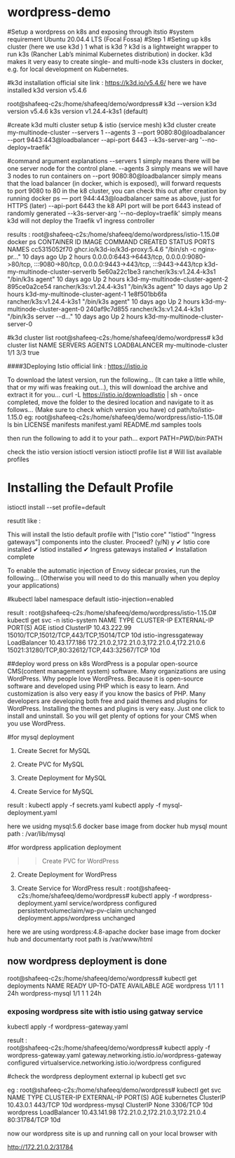 # wordpress-demo
#Setup a wordpress on k8s and exposing through itstio 
#system requirement Ubuntu 20.04.4 LTS (Focal Fossa)
#Step 1 
#Seting up k8s cluster   (here we  use k3d )
1 what is k3d ?
k3d is a lightweight wrapper to run k3s (Rancher Lab’s minimal Kubernetes distribution) in docker.
k3d makes it very easy to create single- and multi-node k3s clusters in docker, e.g. for local development on Kubernetes.

#k3d installation 
official site link : https://k3d.io/v5.4.6/
here we have installed k3d version v5.4.6

root@shafeeq-c2s:/home/shafeeq/demo/wordpress# k3d --version
k3d version v5.4.6
k3s version v1.24.4-k3s1 (default)

#create k3d multi cluster setup & istio (service mesh) 
k3d cluster create my-multinode-cluster --servers 1 --agents 3 --port 9080:80@loadbalancer --port 9443:443@loadbalancer --api-port 6443 --k3s-server-arg '--no-deploy=traefik'

#command argument explanations
--servers 1 simply means there will be one server node for the control plane.
--agents 3 simply means we will have 3 nodes to run containers on
--port 9080:80@loadbalancer simply means that the load balancer (in docker, which is exposed), will forward requests to port 9080 to 80 in the k8 cluster, you can check this out after creation by running docker ps
— port 944:443@loadbalancer same as above, just for HTTPS (later)
--api-port 6443 the k8 API port will be port 6443 instead of randomly generated
--k3s-server-arg '--no-deploy=traefik' simply means k3d will not deploy the Traefik v1 ingress controller

results : 
root@shafeeq-c2s:/home/shafeeq/demo/wordpress/istio-1.15.0# docker ps
CONTAINER ID   IMAGE                            COMMAND                  CREATED       STATUS       PORTS                                                                                                    NAMES
cc5315052f70   ghcr.io/k3d-io/k3d-proxy:5.4.6   "/bin/sh -c nginx-pr…"   10 days ago   Up 2 hours   0.0.0.0:6443->6443/tcp, 0.0.0.0:9080->80/tcp, :::9080->80/tcp, 0.0.0.0:9443->443/tcp, :::9443->443/tcp   k3d-my-multinode-cluster-serverlb
5e60a22c1be3   rancher/k3s:v1.24.4-k3s1         "/bin/k3s agent"         10 days ago   Up 2 hours                                                                                                            k3d-my-multinode-cluster-agent-2
895ce0a2ce54   rancher/k3s:v1.24.4-k3s1         "/bin/k3s agent"         10 days ago   Up 2 hours                                                                                                            k3d-my-multinode-cluster-agent-1
1e8f501bb6fa   rancher/k3s:v1.24.4-k3s1         "/bin/k3s agent"         10 days ago   Up 2 hours                                                                                                            k3d-my-multinode-cluster-agent-0
240af9c7d855   rancher/k3s:v1.24.4-k3s1         "/bin/k3s server --d…"   10 days ago   Up 2 hours                                                                                                            k3d-my-multinode-cluster-server-0

#k3d cluster list
root@shafeeq-c2s:/home/shafeeq/demo/wordpress# k3d cluster list
NAME                   SERVERS   AGENTS   LOADBALANCER
my-multinode-cluster   1/1       3/3      true





####3Deploying Istio
official link :  https://istio.io

To download the latest version, run the following… (It can take a little while, that or my wifi was freaking out…), this will download the archive and extract it for you…
curl -L https://istio.io/downloadIstio | sh -
once completed, move the folder to the desired location and navigate to it as follows… (Make sure to check which version you have)
cd path/to/istio-1.15.0
eg: 
root@shafeeq-c2s:/home/shafeeq/demo/wordpress/istio-1.15.0# ls 
bin  LICENSE  manifests  manifest.yaml  README.md  samples  tools

then run the following to add it to your path…
export PATH=$PWD/bin:$PATH

check the istio version 
istioctl version
istioctl profile list # Will list available profiles

# Installing the Default Profile


istioctl install --set profile=default

resutlt like :

This will install the Istio default profile with ["Istio core" "Istiod" "Ingress gateways"] components into the cluster. Proceed? (y/N) y
✔ Istio core installed
✔ Istiod installed
✔ Ingress gateways installed
✔ Installation complete

To enable the automatic injection of Envoy sidecar proxies, run the following… (Otherwise you will need to do this manually when you deploy your applications)

#kubectl label namespace default istio-injection=enabled

result : 
root@shafeeq-c2s:/home/shafeeq/demo/wordpress/istio-1.15.0# kubectl get svc -n istio-system
NAME                   TYPE           CLUSTER-IP      EXTERNAL-IP                                   PORT(S)                                      AGE
istiod                 ClusterIP      10.43.222.99    <none>                                        15010/TCP,15012/TCP,443/TCP,15014/TCP        10d
istio-ingressgateway   LoadBalancer   10.43.177.186   172.21.0.2,172.21.0.3,172.21.0.4,172.21.0.6   15021:31280/TCP,80:32612/TCP,443:32567/TCP   10d

##deploy word press on k8s
  WordPress is a popular open-source CMS(content management system) software. Many organizations are using WordPress. Why people love WordPress. Because it is open-source software and developed using PHP which is easy to learn. And customization is also very easy if you know the basics of PHP. Many developers are developing both free and paid themes and plugins for WordPress. Installing the themes and plugins is very easy. Just one click to install and uninstall. So you will get plenty of options for your CMS when you use WordPress.
  
  #for mysql deployment  
  1. Create Secret for MySQL

2. Create PVC for MySQL

3. Create Deployment for MySQL

4. Create Service for MySQL
  
  result : 
  kubectl apply -f secrets.yaml
  kubectl apply -f mysql-deployment.yaml
  
  here we usidng mysql:5.6 docker base image from docker hub
  mysql mount path : /var/lib/mysql
  
  #for wordpress application deployment 
>>  Create PVC for WordPress
2. Create Deployment for WordPress

3. Create Service for WordPress
  result : 
  root@shafeeq-c2s:/home/shafeeq/demo/wordpress# kubectl apply -f wordpress-deployment.yaml
service/wordpress configured
persistentvolumeclaim/wp-pv-claim unchanged
deployment.apps/wordpress unchanged
  
  here we are using wordpress:4.8-apache docker base  image from docker hub
  and documentarty root path is /var/www/html
  
  ## now wordpress deployment is done 
  
  root@shafeeq-c2s:/home/shafeeq/demo/wordpress# kubectl get deployments 
NAME              READY   UP-TO-DATE   AVAILABLE   AGE
wordpress         1/1     1            1           24h
wordpress-mysql   1/1     1            1           24h

  
  
  
  ### exposing wordpress site with istio using gatway service 
 kubectl apply -f wordpress-gateway.yaml
  
  result :   
  root@shafeeq-c2s:/home/shafeeq/demo/wordpress# kubectl apply -f wordpress-gateway.yaml
gateway.networking.istio.io/wordpress-gateway configured
virtualservice.networking.istio.io/wordpress configured

  
 #check the wordpress deployment external ip 
  kubectl get svc
  
  eg : 
  root@shafeeq-c2s:/home/shafeeq/demo/wordpress# kubectl get svc
NAME              TYPE           CLUSTER-IP     EXTERNAL-IP                        PORT(S)        AGE
kubernetes        ClusterIP      10.43.0.1      <none>                             443/TCP        10d
wordpress-mysql   ClusterIP      None           <none>                             3306/TCP       10d
wordpress         LoadBalancer   10.43.141.98   172.21.0.2,172.21.0.3,172.21.0.4   80:31784/TCP   10d


  
  now our wordpress site is up and running call on your local browser with  
  
  http://172.21.0.2/31784
  
  



